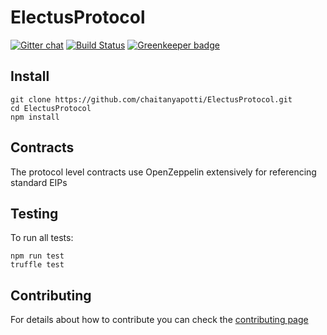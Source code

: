 # ElectusProtocol

<!-- <img align="center" src="./img/colonyNetwork_color.svg" /> -->

[![Gitter chat](https://badges.gitter.im/gitterHQ/gitter.png)](https://gitter.im/ElectusProtocol/Lobby)
[![Build Status](https://ci.appveyor.com/api/projects/status/c4v10eoq85vpyptp/branch/master?svg=true)](https://ci.appveyor.com/project/chaitanyapotti/electusprotocol/branch/master) [![Greenkeeper badge](https://badges.greenkeeper.io/chaitanyapotti/ElectusProtocol.svg)](https://greenkeeper.io/)

## Install

```
git clone https://github.com/chaitanyapotti/ElectusProtocol.git
cd ElectusProtocol
npm install
```

## Contracts

The protocol level contracts use OpenZeppelin extensively for referencing standard EIPs

## Testing

To run all tests:

```
npm run test
truffle test
```

## Contributing

For details about how to contribute you can check the [contributing page](CONTRIBUTING.md)
